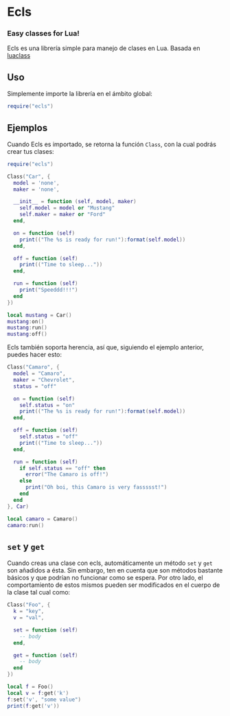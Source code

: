 # Ecls
### Easy classes for Lua!

Ecls es una librería simple para manejo de clases en Lua. Basada en [luaclass](https://github.com/benglard/luaclass)

## Uso

Simplemente importe la librería en el ámbito global:

```lua
require("ecls")
```

## Ejemplos

Cuando Ecls es importado, se retorna la función `Class`, con la cual podrás crear tus clases:

```lua
require("ecls")

Class("Car", {
  model = 'none',
  maker = 'none',

  __init__ = function (self, model, maker)
    self.model = model or "Mustang"
    self.maker = maker or "Ford"
  end,

  on = function (self)
    print(("The %s is ready for run!"):format(self.model))
  end,

  off = function (self)
    print(("Time to sleep..."))
  end,

  run = function (self)
    print("Speeddd!!!")
  end
})

local mustang = Car()
mustang:on()
mustang:run()
mustang:off()
```

Ecls también soporta herencia, así que, siguiendo el ejemplo anterior, puedes hacer esto:

```lua
Class("Camaro", {
  model = "Camaro",
  maker = "Chevrolet",
  status = "off"

  on = function (self)
    self.status = "on"
    print(("The %s is ready for run!"):format(self.model))
  end,

  off = function (self)
    self.status = "off"
    print(("Time to sleep..."))
  end,

  run = function (self)
    if self.status == "off" then
      error("The Camaro is off!")
    else
      print("Oh boi, this Camaro is very fassssst!")
    end
  end
}, Car)

local camaro = Camaro()
camaro:run()
```

## `set` y `get`

Cuando creas una clase con ecls, automáticamente un método `set` y `get` son añadidos a ésta.
Sin embargo, ten en cuenta que son métodos bastante básicos y que podrían no funcionar como
se espera. Por otro lado, el comportamiento de estos mismos pueden ser modificados en el cuerpo
de la clase tal cual como:

```lua
Class("Foo", {
  k = "key",
  v = "val",

  set = function (self)
    -- body
  end,

  get = function (self)
    -- body
  end
})

local f = Foo()
local v = f:get('k')
f:set('v', "some value")
print(f:get('v'))
```